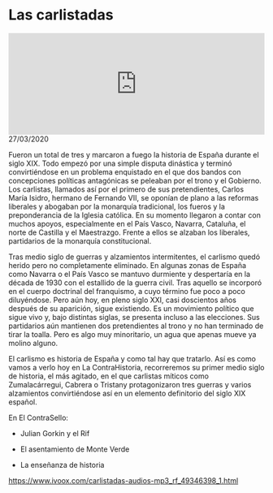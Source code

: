 # Las carlistadas
<iframe id='audio_88903085' frameborder='0' allowfullscreen='' scrolling='no' height='200' style='width:100%;' src='https://www.ivoox.com/player_ej_49346398_6_1.html' loading='lazy'></iframe>27/03/2020

Fueron un total de tres y marcaron a fuego la historia de España durante el siglo XIX. Todo empezó por una simple disputa dinástica y terminó convirtiéndose en un problema enquistado en el que dos bandos con concepciones políticas antagónicas se peleaban por el trono y el Gobierno. Los carlistas, llamados así por el primero de sus pretendientes, Carlos María Isidro, hermano de Fernando VII, se oponían de plano a las reformas liberales y abogaban por la monarquía tradicional, los fueros y la preponderancia de la Iglesia católica. En su momento llegaron a contar con muchos apoyos, especialmente en el País Vasco, Navarra, Cataluña, el norte de Castilla y el Maestrazgo. Frente a ellos se alzaban los liberales, partidarios de la monarquía constitucional. 

 Tras medio siglo de guerras y alzamientos intermitentes, el carlismo quedó herido pero no completamente eliminado. En algunas zonas de España como Navarra o el País Vasco se mantuvo durmiente y despertaría en la década de 1930 con el estallido de la guerra civil. Tras aquello se incorporó en el cuerpo doctrinal del franquismo, a cuyo término fue poco a poco diluyéndose. Pero aún hoy, en pleno siglo XXI, casi doscientos años después de su aparición, sigue existiendo. Es un movimiento político que sigue vivo y, bajo distintas siglas, se presenta incluso a las elecciones. Sus partidarios aún mantienen dos pretendientes al trono y no han terminado de tirar la toalla. Pero es algo muy minoritario, un agua que apenas mueve ya molino alguno. 

 El carlismo es historia de España y como tal hay que tratarlo. Así es como vamos a verlo hoy en La ContraHistoria, recorreremos su primer medio siglo de historia, el más agitado, en el que carlistas míticos como Zumalacárregui, Cabrera o Tristany protagonizaron tres guerras y varios alzamientos convirtiéndose así en un elemento definitorio del siglo XIX español. 

 En El ContraSello:

 - Julian Gorkin y el Rif

 - El asentamiento de Monte Verde

 - La enseñanza de historia 

 

https://www.ivoox.com/carlistadas-audios-mp3_rf_49346398_1.html
